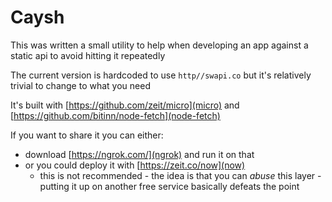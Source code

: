 # Caysh

This was written a small utility to help when developing an app against a static api to avoid hitting it repeatedly

The current version is hardcoded to use `http//swapi.co` but it's relatively trivial to change to what you need

It's built with [https://github.com/zeit/micro](micro) and [https://github.com/bitinn/node-fetch](node-fetch)

If you want to share it you can either:
* download [https://ngrok.com/](ngrok) and run it on that
* or you could deploy it with [https://zeit.co/now](now)
  * this is not recommended - the idea is that you can *abuse* this layer - putting it up on another free service basically defeats the point
